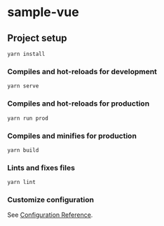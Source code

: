 # sample-vue

## Project setup
```
yarn install
```

### Compiles and hot-reloads for development
```
yarn serve
```

### Compiles and hot-reloads for production
```
yarn run prod
```

### Compiles and minifies for production
```
yarn build
```

### Lints and fixes files
```
yarn lint
```

### Customize configuration
See [Configuration Reference](https://cli.vuejs.org/config/).
